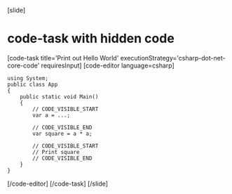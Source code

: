 [slide]
# code-task with hidden code

[code-task title='Print out Hello World' executionStrategy='csharp-dot-net-core-code' requiresInput]
[code-editor language=csharp]
```
using System;
public class App
{
    public static void Main()
    {
        // CODE_VISIBLE_START
        var a = ...;

        // CODE_VISIBLE_END
        var square = a * a;

        // CODE_VISIBLE_START
        // Print square
        // CODE_VISIBLE_END
    }
}
```
[/code-editor]
[/code-task]
[/slide]
